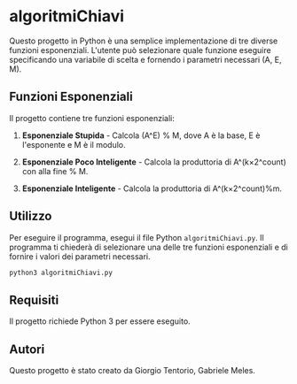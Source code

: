 # algoritmiChiavi

Questo progetto in Python è una semplice implementazione di tre diverse funzioni esponenziali. L'utente può selezionare quale funzione eseguire specificando una variabile di scelta e fornendo i parametri necessari (A, E, M).

## Funzioni Esponenziali

Il progetto contiene tre funzioni esponenziali:

1. **Esponenziale Stupida** - Calcola (A^E) % M, dove A è la base, E è l'esponente e M è il modulo.

2. **Esponenziale Poco Inteligente** - Calcola la produttoria di A^(k×2^count) con alla fine % M.

3. **Esponenziale Inteligente** - Calcola la produttoria di A^(k×2^count)%m.

## Utilizzo

Per eseguire il programma, esegui il file Python `algoritmiChiavi.py`. Il programma ti chiederà di selezionare una delle tre funzioni esponenziali e di fornire i valori dei parametri necessari.

```bash
python3 algoritmiChiavi.py
```

## Requisiti

Il progetto richiede Python 3 per essere eseguito.

## Autori

Questo progetto è stato creato da Giorgio Tentorio, Gabriele Meles.